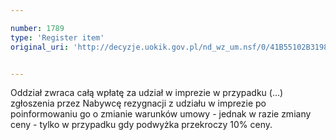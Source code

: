 ```yaml
---

number: 1789
type: 'Register item'
original_uri: 'http://decyzje.uokik.gov.pl/nd_wz_um.nsf/0/41B55102B3198A8EC12576930037A530?OpenDocument'


---
```


Oddział zwraca całą wpłatę za udział w imprezie w przypadku (...) zgłoszenia przez Nabywcę rezygnacji z udziału w imprezie po poinformowaniu go o zmianie warunków umowy - jednak w razie zmiany ceny - tylko w przypadku gdy podwyżka przekroczy 10% ceny.
